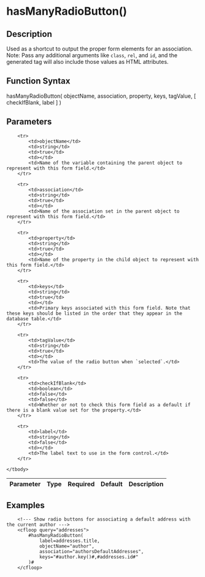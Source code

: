 # hasManyRadioButton()

## Description
Used as a shortcut to output the proper form elements for an association. Note: Pass any additional arguments like `class`, `rel`, and `id`, and the generated tag will also include those values as HTML attributes.

## Function Syntax
hasManyRadioButton( objectName, association, property, keys, tagValue, [ checkIfBlank, label ] )


## Parameters
<table>
	<thead>
		<tr>
			<th>Parameter</th>
			<th>Type</th>
			<th>Required</th>
			<th>Default</th>
			<th>Description</th>
		</tr>
	</thead>
	<tbody>
		
		<tr>
			<td>objectName</td>
			<td>string</td>
			<td>true</td>
			<td></td>
			<td>Name of the variable containing the parent object to represent with this form field.</td>
		</tr>
		
		<tr>
			<td>association</td>
			<td>string</td>
			<td>true</td>
			<td></td>
			<td>Name of the association set in the parent object to represent with this form field.</td>
		</tr>
		
		<tr>
			<td>property</td>
			<td>string</td>
			<td>true</td>
			<td></td>
			<td>Name of the property in the child object to represent with this form field.</td>
		</tr>
		
		<tr>
			<td>keys</td>
			<td>string</td>
			<td>true</td>
			<td></td>
			<td>Primary keys associated with this form field. Note that these keys should be listed in the order that they appear in the database table.</td>
		</tr>
		
		<tr>
			<td>tagValue</td>
			<td>string</td>
			<td>true</td>
			<td></td>
			<td>The value of the radio button when `selected`.</td>
		</tr>
		
		<tr>
			<td>checkIfBlank</td>
			<td>boolean</td>
			<td>false</td>
			<td>false</td>
			<td>Whether or not to check this form field as a default if there is a blank value set for the property.</td>
		</tr>
		
		<tr>
			<td>label</td>
			<td>string</td>
			<td>false</td>
			<td></td>
			<td>The label text to use in the form control.</td>
		</tr>
		
	</tbody>
</table>


## Examples
	
		<!--- Show radio buttons for associating a default address with the current author --->
		<cfloop query="addresses">
			#hasManyRadioButton(
				label=addresses.title,
				objectName="author",
				association="authorsDefaultAddresses",
				keys="#author.key()#,#addresses.id#"
			)#
		</cfloop>
